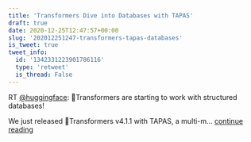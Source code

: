 ```yaml
---
title: 'Transformers Dive into Databases with TAPAS'
draft: true
date: 2020-12-25T12:47:57+00:00
slug: '202012251247-transformers-tapas-databases'
is_tweet: true
tweet_info:
  id: '1342331223901786116'
  type: 'retweet'
  is_thread: False
---
```




RT [@huggingface](https://x.com/huggingface): 🤗Transformers are starting to work with structured databases!

We just released 🤗Transformers v4.1.1 with TAPAS, a multi-m… [continue reading](https://x.com/sytelus/status/1342331223901786116)
